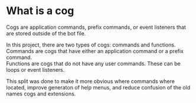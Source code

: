 # What is a cog
Cogs are application commands, prefix commands, or event listeners that are stored outside of the bot file.

In this project, there are two types of cogs: commands and functions.  
Commands are cogs that have either an application command or a prefix command.  
Functions are cogs that do not have any user commands. These can be loops or event listeners.

This split was done to make it more obvious where commands where located, improve generaton of help menus, and reduce confusion of the old names cogs and extensions.